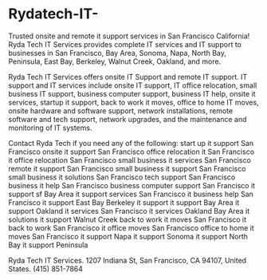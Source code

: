 # Rydatech-IT-
Trusted onsite and remote it support services in San Francisco California!
Ryda Tech IT Services provides complete IT services and IT support to businesses in San Francisco, Bay Area, Sonoma, Napa, North Bay, Peninsula, East Bay, Berkeley, Walnut Creek, Oakland, and more. 

Ryda Tech IT Services offers onsite IT Support and remote IT support. IT support and IT services include onsite IT support, IT office relocation, small business IT support, business computer support, business IT help, onsite it services, startup it support, back to work it moves, office to home IT moves, onsite hardware and software support, network installations, remote software and tech support, network upgrades, and the maintenance and monitoring of IT systems.

Contact Ryda Tech if you need any of the following:
start up it support San Francisco
onsite it support San Francisco
office relocation it San Francisco
it office relocation San Francisco
small business it services San Francisco
remote it support San Francisco
small business it support San Francisco
small business it solutions San Francisco
tech support San Francisco
business it help San Francisco
business computer support San Francisco
it support sf Bay Area
it support services San Francisco
it business help San Francisco
it support East Bay
Berkeley it support
it support Bay Area
it support Oakland
it services San Francisco
it services Oakland
Bay Area it solutions
it support Walnut Creek
back to work it moves San Francisco
it back to work San Francisco
it office moves San Francisco
office to home it moves San Francisco
it support Napa
it support Sonoma
it support North Bay
it support Peninsula

Ryda Tech IT Services. 1207 Indiana St, San Francisco, CA 94107, United States. (415) 851-7864






